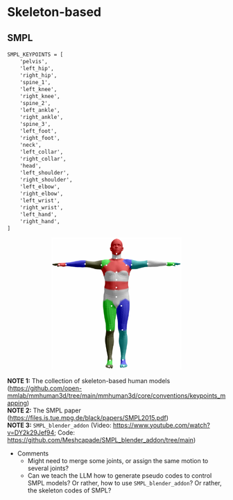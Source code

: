 # Skeleton-based

## SMPL
```
SMPL_KEYPOINTS = [
    'pelvis',
    'left_hip',
    'right_hip',
    'spine_1',
    'left_knee',
    'right_knee',
    'spine_2',
    'left_ankle',
    'right_ankle',
    'spine_3',
    'left_foot',
    'right_foot',
    'neck',
    'left_collar',
    'right_collar',
    'head',
    'left_shoulder',
    'right_shoulder',
    'left_elbow',
    'right_elbow',
    'left_wrist',
    'right_wrist',
    'left_hand',
    'right_hand',
]
```
<center><img src="./SMPL_keypoints.png" alt="drawing"/ width=300></center>

**NOTE 1:** The collection of skeleton-based human models (https://github.com/open-mmlab/mmhuman3d/tree/main/mmhuman3d/core/conventions/keypoints_mapping)<br>
**NOTE 2:** The SMPL paper (https://files.is.tue.mpg.de/black/papers/SMPL2015.pdf)<br>
**NOTE 3:** `SMPL_blender_addon` (Video: https://www.youtube.com/watch?v=DY2k29Jef94; Code: https://github.com/Meshcapade/SMPL_blender_addon/tree/main)

- Comments
    - Might need to merge some joints, or assign the same motion to several joints?
    - Can we teach the LLM how to generate pseudo codes to control SMPL models? Or rather, how to use `SMPL_blender_addon`? Or rather, the skeleton codes of SMPL?